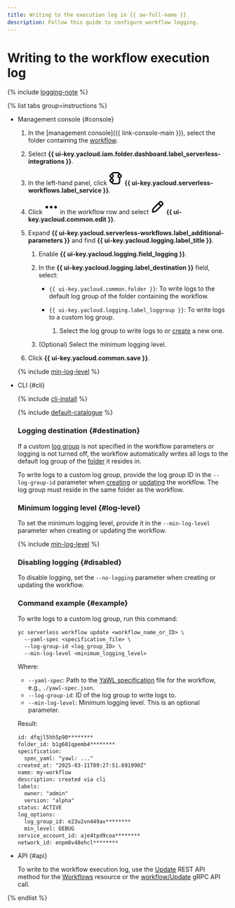 ```yaml
---
title: Writing to the execution log in {{ sw-full-name }}
description: Follow this guide to configure workflow logging.
---
```


# Writing to the workflow execution log

{% include [logging-note](../../../../_includes/functions/logging-note.md) %}

{% list tabs group=instructions %}

- Management console {#console}

  1. In the [management console]({{ link-console-main }}), select the folder containing the [workflow](../../../concepts/workflows/workflow.md).
  1. Select **{{ ui-key.yacloud.iam.folder.dashboard.label_serverless-integrations }}**.
  1. In the left-hand panel, click ![image](../../../../_assets/console-icons/graph-node.svg) **{{ ui-key.yacloud.serverless-workflows.label_service }}**.
  1. Click ![image](../../../../_assets/console-icons/ellipsis.svg) in the workflow row and select ![image](../../../../_assets/console-icons/pencil.svg) **{{ ui-key.yacloud.common.edit }}**.
  1. Expand **{{ ui-key.yacloud.serverless-workflows.label_additional-parameters }}** and find **{{ ui-key.yacloud.logging.label_title }}**.

      1. Enable **{{ ui-key.yacloud.logging.field_logging }}**.
      1. In the **{{ ui-key.yacloud.logging.label_destination }}** field, select:

          * `{{ ui-key.yacloud.common.folder }}`: To write logs to the default log group of the folder containing the workflow.
          * `{{ ui-key.yacloud.logging.label_loggroup }}`: To write logs to a custom log group.

              1. Select the log group to write logs to or [create](../../../../logging/operations/create-group.md) a new one.

      1. (Optional) Select the minimum logging level.

  1. Click **{{ ui-key.yacloud.common.save }}**.

  {% include [min-log-level](../../../../_includes/serverless-integrations/min-log-level.md) %}

- CLI {#cli}

  {% include [cli-install](../../../../_includes/cli-install.md) %}

  {% include [default-catalogue](../../../../_includes/default-catalogue.md) %}

  ### Logging destination {#destination}

  If a custom [log group](../../../../logging/concepts/log-group.md) is not specified in the workflow parameters or logging is not turned off, the workflow automatically writes all logs to the default log group of the [folder](../../../../resource-manager/concepts/resources-hierarchy.md#folder) it resides in.

  To write logs to a custom log group, provide the log group ID in the `--log-group-id` parameter when [creating](create-yawl.md) or [updating](update.md) the workflow. The log group must reside in the same folder as the workflow.

  ### Minimum logging level {#log-level}

  To set the minimum logging level, provide it in the `--min-log-level` parameter when creating or updating the workflow.

  {% include [min-log-level](../../../../_includes/serverless-integrations/min-log-level.md) %}

  ### Disabling logging {#disabled}

  To disable logging, set the `--no-logging` parameter when creating or updating the workflow.

  ### Command example {#example}

  To write logs to a custom log group, run this command:

  ```
  yc serverless workflow update <workflow_name_or_ID> \
    --yaml-spec <specification_file> \
    --log-group-id <log_group_ID> \
    --min-log-level <minimum_logging_level>
  ```

  Where:

  * `--yaml-spec`: Path to the [YaWL specification](../../../concepts/workflows/yawl/index.md) file for the workflow, e.g., `./yawl-spec.json`.
  * `--log-group-id`: ID of the log group to write logs to.
  * `--min-log-level`: Minimum logging level. This is an optional parameter.

  Result:

  ```text
  id: dfqjl5hh5p90********
  folder_id: b1g681qpemb4********
  specification:
    spec_yaml: "yawl: ..."
  created_at: "2025-03-11T09:27:51.691990Z"
  name: my-workflow
  description: created via cli
  labels:
    owner: "admin"
    version: "alpha"
  status: ACTIVE
  log_options:
    log_group_id: e23u2vn449av********
    min_level: DEBUG
  service_account_id: aje4tpd9coa********
  network_id: enpm8v48ehcl********
  ```

- API {#api}

  To write to the workflow execution log, use the [Update](../../../../serverless-integrations/workflows/api-ref/Workflow/update.md) REST API method for the [Workflows](../../../../serverless-integrations/workflows/api-ref/Workflow/index.md) resource or the [workflow/Update](../../../../serverless-integrations/workflows/api-ref/grpc/Workflow/update.md) gRPC API call.

{% endlist %}